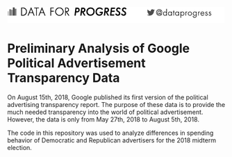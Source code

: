 
<img src="dfp_watermark.png">

# Preliminary Analysis of Google Political Advertisement Transparency Data

On August 15th, 2018, Google published its first version of the political advertising transparency report. The purpose of these data is to provide the much needed transparency into the world of political advertisement. However, the data is only from May 27th, 2018 to August 5th, 2018.

The code in this repository was used to analyze differences in spending behavior of Democratic and Republican advertisers for the 2018 midterm election.
